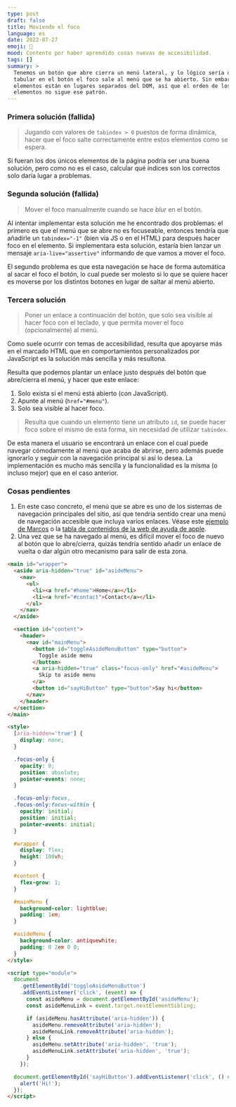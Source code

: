 ```yaml
---
type: post
draft: false
title: Moviendo el foco
language: es
date: 2022-07-27
emoji: 🎯
mood: Contento por haber aprendido cosas nuevas de accesibilidad.
tags: []
summary: >
  Tenemos un botón que abre cierra un menú lateral, y lo lógico sería que al
  tabular en el botón el foco sale al menú que se ha abierto. Sin embargo, ambos
  elementos están en lugares separados del DOM, así que el orden de los
  elementos no sigue ese patrón.
---
```


### Primera solución (fallida)

> Jugando con valores de `tabindex > 0` puestos de forma dinámica, hacer que el
> foco salte correctamente entre estos elementos como se espera.

Si fueran los dos únicos elementos de la página podría ser una buena solución,
pero como no es el caso, calcular qué índices son los correctos solo daría lugar
a problemas.

### Segunda solución (fallida)

> Mover el foco manualmente cuando se hace _blur_ en el botón.

Al intentar implementar esta solución me he encontrado dos problemas: el primero
es que el menú que se abre no es focuseable, entonces tendría que añadirle un
`tabindex="-1"` (bien vía JS o en el HTML) para después hacer foco en el
elemento. Si implementara esta solución, estaría bien lanzar un mensaje
`aria-live="assertive"` informando de que vamos a mover el foco.

El segundo problema es que esta navegación se hace de forma automática al sacar
el foco el botón, lo cual puede ser molesto si lo que se quiere hacer es moverse
por los distintos botones en lugar de saltar al menú abierto.

### Tercera solución

> Poner un enlace a continuación del botón, que solo sea visible al hacer foco
> con el teclado, y que permita mover el foco (opcionalmente) al menú.

Como suele ocurrir con temas de accesibilidad, resulta que apoyarse más en el
marcado HTML que en comportamientos personalizados por JavaScript es la solución
más sencilla y más resultona.

Resulta que podemos plantar un enlace justo después del botón que abre/cierra el
menú, y hacer que este enlace:

1. Solo exista si el menú está abierto (con JavaScript).
1. Apunte al menú (`href="#menu"`).
1. Solo sea visible al hacer foco.

> Resulta que cuando un elemento tiene un atributo `id`, se puede hacer foco
> sobre el mismo de esta forma, sin necesidad de utilizar `tabindex`.

De esta manera el usuario se encontrará un enlace con el cual puede navegar
cómodamente al menú que acaba de abrirse, pero además puede ignorarlo y seguir
con la navegación principal si así lo desea. La implementación es mucho más
sencilla y la funcionalidad es la misma (o incluso mejor) que en el caso
anterior.

### Cosas pendientes

1. En este caso concreto, el menú que se abre es uno de los sistemas de
   navegación principales del sitio, así que tendría sentido crear una menú de
   navegación accesible que incluya varios enlaces. Véase este
   [ejemplo de Marcos](https://codepen.io/marcoscv/pen/owjKBw) o la
   [tabla de contenidos de la web de ayuda de apple](https://support.apple.com/es-co/guide/voiceover/unac048/mac).
2. Una vez que se ha navegado al menú, es difícil mover el foco de nuevo al
   botón que lo abre/cierra, quizás tendría sentido añadir un enlace de vuelta o
   dar algún otro mecanismo para salir de esta zona.

```html
<main id="wrapper">
  <aside aria-hidden="true" id="asideMenu">
    <nav>
      <ul>
        <li><a href="#home">Home</a></li>
        <li><a href="#contact">Contact</a></li>
      </ul>
    </nav>
  </aside>

  <section id="content">
    <header>
      <nav id="mainMenu">
        <button id="toggleAsideMenuButton" type="button">
          Toggle aside menu
        </button>
        <a aria-hidden="true" class="focus-only" href="#asideMenu">
          Skip to aside menu
        </a>
        <button id="sayHiButton" type="button">Say hi</button>
      </nav>
    </header>
  </section>
</main>

<style>
  [aria-hidden='true'] {
    display: none;
  }

  .focus-only {
    opacity: 0;
    position: absolute;
    pointer-events: none;
  }

  .focus-only:focus,
  .focus-only:focus-within {
    opacity: initial;
    position: initial;
    pointer-events: initial;
  }

  #wrapper {
    display: flex;
    height: 100vh;
  }

  #content {
    flex-grow: 1;
  }

  #mainMenu {
    background-color: lightblue;
    padding: 1em;
  }

  #asideMenu {
    background-color: antiquewhite;
    padding: 0 2em 0 0;
  }
</style>

<script type="module">
  document
    .getElementById('toggleAsideMenuButton')
    .addEventListener('click', (event) => {
      const asideMenu = document.getElementById('asideMenu');
      const asideMenuLink = event.target.nextElementSibling;

      if (asideMenu.hasAttribute('aria-hidden')) {
        asideMenu.removeAttribute('aria-hidden');
        asideMenuLink.removeAttribute('aria-hidden');
      } else {
        asideMenu.setAttribute('aria-hidden', 'true');
        asideMenuLink.setAttribute('aria-hidden', 'true');
      }
    });

  document.getElementById('sayHiButton').addEventListener('click', () => {
    alert('Hi!');
  });
</script>
```
